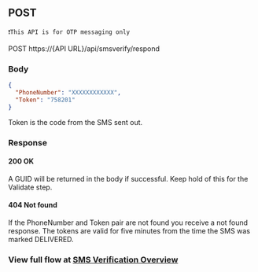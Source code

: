 ## POST 

```
❗This API is for OTP messaging only
```

POST https://{API URL}/api/smsverify/respond

### Body
```json
{
  "PhoneNumber": "XXXXXXXXXXXX",
  "Token": "758201"
}
```

Token is the code from the SMS sent out.

### Response

#### 200 OK

A GUID will be returned in the body if successful. Keep hold of this for the Validate step.

#### 404 Not found

If the PhoneNumber and Token pair are not found you receive a not found response. The tokens are valid for five minutes from the time the SMS was marked DELIVERED.

### View full flow at  [ SMS Verification Overview](/smsverification)